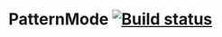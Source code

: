 # PatternMode [![Build status](https://ci.appveyor.com/api/projects/status/4919v6xeufqtu6v1?svg=true)](https://ci.appveyor.com/project/Anastasiya/patternmode)